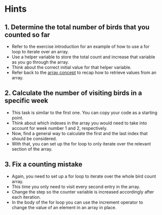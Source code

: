 # Hints

## 1. Determine the total number of birds that you counted so far

-   Refer to the exercise introduction for an example of how to use a for loop
    to iterate over an array.
-   Use a helper variable to store the total count and increase that variable as
    you go through the array.
-   Think about the correct initial value for that helper variable.
-   Refer back to the [array concept][concept-arrays] to recap how to retrieve
    values from an array.

## 2. Calculate the number of visiting birds in a specific week

-   This task is similar to the first one. You can copy your code as a starting
    point.
-   Think about which indexes in the array you would need to take into account
    for week number 1 and 2, respectively.
-   Now, find a general way to calculate the first and the last index that
    should be considered.
-   With that, you can set up the for loop to only iterate over the relevant
    section of the array.

## 3. Fix a counting mistake

-   Again, you need to set up a for loop to iterate over the whole bird count
    array.
-   This time you only need to visit every second entry in the array.
-   Change the step so the counter variable is increased accordingly after each
    iteration.
-   In the body of the for loop you can use the increment operator to change the
    value of an element in an array in place.

[concept-arrays]: /tracks/javascript/concepts/arrays
